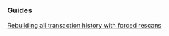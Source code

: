 ### Guides

[Rebuilding all transaction history with forced rescans](https://github.com/DiviProject/diviwallet/tree/master/docs/force_rescans.md)
